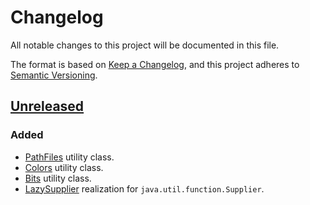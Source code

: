 # Changelog

All notable changes to this project will be documented in this file.

The format is based on [Keep a Changelog](https://keepachangelog.com/en/1.0.0/),
and this project adheres to [Semantic Versioning](https://semver.org/spec/v2.0.0.html).

## [Unreleased]

### Added

- [PathFiles](src/main/java/io/github/mjaroslav/sharedjava/io/PathFiles.java) utility class.
- [Colors](src/main/java/io/github/mjaroslav/sharedjava/format/Colors.java) utility class.
- [Bits](src/main/java/io/github/mjaroslav/sharedjava/format/Bits.java) utility class.
- [LazySupplier](src/main/java/io/github/mjaroslav/sharedjava/function/LazySupplier.java) realization
  for `java.util.function.Supplier`.

[unreleased]: https://github.com/MJaroslav/Shared-Java/
